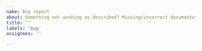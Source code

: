 ```yaml
---
name: Bug report
about: Something not working as described? Missing/incorrect documentation? This is the place.
title: ''
labels: 'bug'
assignees: ''

---
```

<!--

Hi! 
If you have: 
 -1 Questions about how to use Nilearn or 
 -2 Need analysis suggestions & recommendations?

A bunch of fMRI researchers hang out at Neurostars (http://neurostars.org/). 
Post those questions there. 
Add the tag `nilearn` (we get an email from Neurostars if you do).

Posting them here makes life more complicated for the Nilearn developers.  
-->

<!--

For the Bug Report, 
Include this information:
-------------------------
What version of Nilearn are you using?
What were you trying to do?
What did you expect will happen?
What actually happened?

List the steps you performed that revealed the bug to you.
Include any code samples. Enclose them in triple back-ticks (```)
Like this:

```
<code>
``` 
-->
